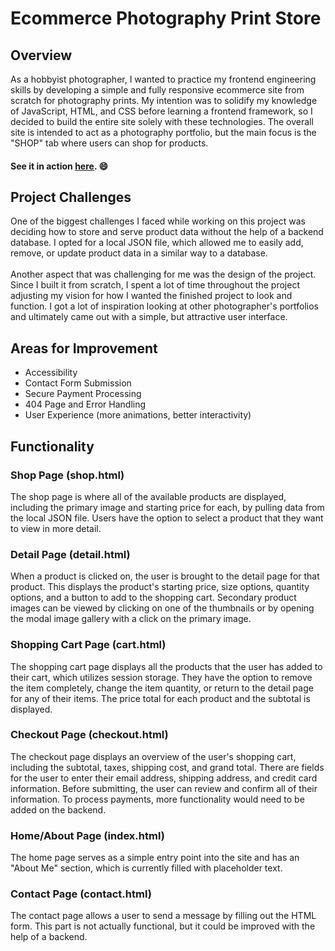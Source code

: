 # Ecommerce Photography Print Store

## Overview
As a hobbyist photographer, I wanted to practice my frontend engineering skills by developing a simple and fully responsive ecommerce site from scratch for photography prints. My intention was to solidify my knowledge of JavaScript, HTML, and CSS before learning a frontend framework, so I decided to build the entire site solely with these technologies. The overall site is intended to act as a photography portfolio, but the main focus is the "SHOP" tab where users can shop for products.
#### See it in action <a href="https://mheyda-print-store.netlify.app/shop.html" target="_blank"><ins>here</ins></a>. :smile:

## Project Challenges
One of the biggest challenges I faced while working on this project was deciding how to store and serve product data without the help of a backend database. I opted for a local JSON file, which allowed me to easily add, remove, or update product data in a similar way to a database. 
<br>
<br>
Another aspect that was challenging for me was the design of the project. Since I built it from scratch, I spent a lot of time throughout the project adjusting my vision for how I wanted the finished project to look and function. I got a lot of inspiration looking at other photographer's portfolios and ultimately came out with a simple, but attractive user interface. 

## Areas for Improvement
<ul>
    <li>Accessibility</li>
    <li>Contact Form Submission</li>
    <li>Secure Payment Processing</li>
    <li>404 Page and Error Handling</li>
    <li>User Experience (more animations, better interactivity)</li>
</ul>

## Functionality
### Shop Page (shop.html)
The shop page is where all of the available products are displayed, including the primary image and starting price for each, by pulling data from the local JSON file. Users have the option to select a product that they want to view in more detail.

### Detail Page (detail.html)
When a product is clicked on, the user is brought to the detail page for that product. This displays the product's starting price, size options, quantity options, and a button to add to the shopping cart. Secondary product images can be viewed by clicking on one of the thumbnails or by opening the modal image gallery with a click on the primary image. 

### Shopping Cart Page (cart.html)
The shopping cart page displays all the products that the user has added to their cart, which utilizes session storage. They have the option to remove the item completely, change the item quantity, or return to the detail page for any of their items. The price total for each product and the subtotal is displayed.

### Checkout Page (checkout.html)
The checkout page displays an overview of the user's shopping cart, including the subtotal, taxes, shipping cost, and grand total. There are fields for the user to enter their email address, shipping address, and credit card information. Before submitting, the user can review and confirm all of their information. To process payments, more functionality would need to be added on the backend.

### Home/About Page (index.html)
The home page serves as a simple entry point into the site and has an "About Me" section, which is currently filled with placeholder text. 

### Contact Page (contact.html)
The contact page allows a user to send a message by filling out the HTML form. This part is not actually functional, but it could be improved with the help of a backend.
